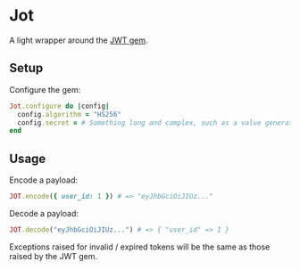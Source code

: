 # Jot

A light wrapper around the [JWT gem](https://github.com/jwt/ruby-jwt).

## Setup

Configure the gem:

```ruby
Jot.configure do |config|
  config.algorithm = "HS256"
  config.secret = # Something long and complex, such as a value generated by SecureRandom.hex(32)
end
```

## Usage

Encode a payload:

```ruby
JOT.encode({ user_id: 1 }) # => "eyJhbGciOiJIUz..."
```

Decode a payload:

```ruby
JOT.decode("eyJhbGciOiJIUz...") # => { "user_id" => 1 }
```

Exceptions raised for invalid / expired tokens will be the same as those raised by the JWT gem.
